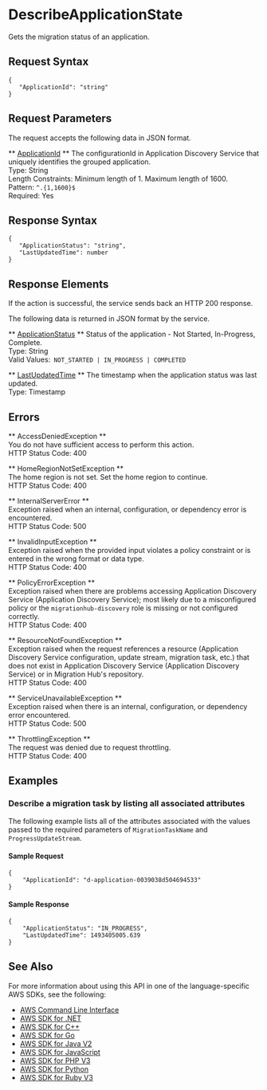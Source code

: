 # DescribeApplicationState<a name="API_DescribeApplicationState"></a>

Gets the migration status of an application\.

## Request Syntax<a name="API_DescribeApplicationState_RequestSyntax"></a>

```
{
   "ApplicationId": "string"
}
```

## Request Parameters<a name="API_DescribeApplicationState_RequestParameters"></a>

The request accepts the following data in JSON format\.

 ** [ApplicationId](#API_DescribeApplicationState_RequestSyntax) **   <a name="migrationhub-DescribeApplicationState-request-ApplicationId"></a>
The configurationId in Application Discovery Service that uniquely identifies the grouped application\.  
Type: String  
Length Constraints: Minimum length of 1\. Maximum length of 1600\.  
Pattern: `^.{1,1600}$`   
Required: Yes

## Response Syntax<a name="API_DescribeApplicationState_ResponseSyntax"></a>

```
{
   "ApplicationStatus": "string",
   "LastUpdatedTime": number
}
```

## Response Elements<a name="API_DescribeApplicationState_ResponseElements"></a>

If the action is successful, the service sends back an HTTP 200 response\.

The following data is returned in JSON format by the service\.

 ** [ApplicationStatus](#API_DescribeApplicationState_ResponseSyntax) **   <a name="migrationhub-DescribeApplicationState-response-ApplicationStatus"></a>
Status of the application \- Not Started, In\-Progress, Complete\.  
Type: String  
Valid Values:` NOT_STARTED | IN_PROGRESS | COMPLETED` 

 ** [LastUpdatedTime](#API_DescribeApplicationState_ResponseSyntax) **   <a name="migrationhub-DescribeApplicationState-response-LastUpdatedTime"></a>
The timestamp when the application status was last updated\.  
Type: Timestamp

## Errors<a name="API_DescribeApplicationState_Errors"></a>

 ** AccessDeniedException **   
You do not have sufficient access to perform this action\.  
HTTP Status Code: 400

 ** HomeRegionNotSetException **   
The home region is not set\. Set the home region to continue\.  
HTTP Status Code: 400

 ** InternalServerError **   
Exception raised when an internal, configuration, or dependency error is encountered\.  
HTTP Status Code: 500

 ** InvalidInputException **   
Exception raised when the provided input violates a policy constraint or is entered in the wrong format or data type\.  
HTTP Status Code: 400

 ** PolicyErrorException **   
Exception raised when there are problems accessing Application Discovery Service \(Application Discovery Service\); most likely due to a misconfigured policy or the `migrationhub-discovery` role is missing or not configured correctly\.  
HTTP Status Code: 400

 ** ResourceNotFoundException **   
Exception raised when the request references a resource \(Application Discovery Service configuration, update stream, migration task, etc\.\) that does not exist in Application Discovery Service \(Application Discovery Service\) or in Migration Hub's repository\.  
HTTP Status Code: 400

 ** ServiceUnavailableException **   
Exception raised when there is an internal, configuration, or dependency error encountered\.  
HTTP Status Code: 500

 ** ThrottlingException **   
The request was denied due to request throttling\.  
HTTP Status Code: 400

## Examples<a name="API_DescribeApplicationState_Examples"></a>

### Describe a migration task by listing all associated attributes<a name="API_DescribeApplicationState_Example_1"></a>

The following example lists all of the attributes associated with the values passed to the required parameters of `MigrationTaskName` and `ProgressUpdateStream`\.

#### Sample Request<a name="API_DescribeApplicationState_Example_1_Request"></a>

```
{
    "ApplicationId": "d-application-0039038d504694533"
}
```

#### Sample Response<a name="API_DescribeApplicationState_Example_1_Response"></a>

```
{
    "ApplicationStatus": "IN_PROGRESS", 
    "LastUpdatedTime": 1493405005.639
}
```

## See Also<a name="API_DescribeApplicationState_SeeAlso"></a>

For more information about using this API in one of the language\-specific AWS SDKs, see the following:
+  [AWS Command Line Interface](https://docs.aws.amazon.com/goto/aws-cli/AWSMigrationHub-2017-05-31/DescribeApplicationState) 
+  [AWS SDK for \.NET](https://docs.aws.amazon.com/goto/DotNetSDKV3/AWSMigrationHub-2017-05-31/DescribeApplicationState) 
+  [AWS SDK for C\+\+](https://docs.aws.amazon.com/goto/SdkForCpp/AWSMigrationHub-2017-05-31/DescribeApplicationState) 
+  [AWS SDK for Go](https://docs.aws.amazon.com/goto/SdkForGoV1/AWSMigrationHub-2017-05-31/DescribeApplicationState) 
+  [AWS SDK for Java V2](https://docs.aws.amazon.com/goto/SdkForJavaV2/AWSMigrationHub-2017-05-31/DescribeApplicationState) 
+  [AWS SDK for JavaScript](https://docs.aws.amazon.com/goto/AWSJavaScriptSDK/AWSMigrationHub-2017-05-31/DescribeApplicationState) 
+  [AWS SDK for PHP V3](https://docs.aws.amazon.com/goto/SdkForPHPV3/AWSMigrationHub-2017-05-31/DescribeApplicationState) 
+  [AWS SDK for Python](https://docs.aws.amazon.com/goto/boto3/AWSMigrationHub-2017-05-31/DescribeApplicationState) 
+  [AWS SDK for Ruby V3](https://docs.aws.amazon.com/goto/SdkForRubyV3/AWSMigrationHub-2017-05-31/DescribeApplicationState) 